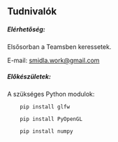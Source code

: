 ## Tudnivalók

##### Elérhetőség:
Elsősorban a Teamsben keressetek.

E-mail: <smidla.work@gmail.com>

##### Előkészületek:

A szükséges Python modulok:

```
    pip install glfw
    
    pip install PyOpenGL
    
    pip install numpy
```

